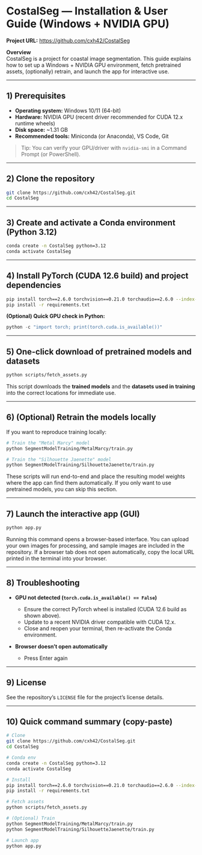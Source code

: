 # CostalSeg — Installation & User Guide (Windows + NVIDIA GPU)

**Project URL:** https://github.com/cxh42/CostalSeg

**Overview**  
CostalSeg is a project for coastal image segmentation. This guide explains how to set up a Windows + NVIDIA GPU environment, fetch pretrained assets, (optionally) retrain, and launch the app for interactive use.

---

## 1) Prerequisites

- **Operating system:** Windows 10/11 (64-bit)
- **Hardware:** NVIDIA GPU (recent driver recommended for CUDA 12.x runtime wheels)
- **Disk space:** ~1.31 GB
- **Recommended tools:** Miniconda (or Anaconda), VS Code, Git

> Tip: You can verify your GPU/driver with `nvidia-smi` in a Command Prompt (or PowerShell).

---

## 2) Clone the repository

```bash
git clone https://github.com/cxh42/CostalSeg.git
cd CostalSeg
```

---

## 3) Create and activate a Conda environment (Python 3.12)

```bash
conda create -n CostalSeg python=3.12
conda activate CostalSeg
```

---

## 4) Install PyTorch (CUDA 12.6 build) and project dependencies

```bash
pip install torch==2.6.0 torchvision==0.21.0 torchaudio==2.6.0 --index-url https://download.pytorch.org/whl/cu126
pip install -r requirements.txt
```

**(Optional) Quick GPU check in Python:**
```python
python -c "import torch; print(torch.cuda.is_available())"
```

---

## 5) One-click download of pretrained models and datasets

```bash
python scripts/fetch_assets.py
```
This script downloads the **trained models** and the **datasets used in training** into the correct locations for immediate use.

---

## 6) (Optional) Retrain the models locally

If you want to reproduce training locally:
```bash
# Train the "Metal Marcy" model
python SegmentModelTraining/MetalMarcy/train.py

# Train the "Silhouette Jaenette" model
python SegmentModelTraining/SilhouetteJaenette/train.py
```
These scripts will run end-to-end and place the resulting model weights where the app can find them automatically. If you only want to use pretrained models, you can skip this section.

---

## 7) Launch the interactive app (GUI)

```bash
python app.py
```
Running this command opens a browser-based interface. You can upload your own images for processing, and sample images are included in the repository. If a browser tab does not open automatically, copy the local URL printed in the terminal into your browser.

---

## 8) Troubleshooting

- **GPU not detected (`torch.cuda.is_available() == False`)**  
  - Ensure the correct PyTorch wheel is installed (CUDA 12.6 build as shown above).  
  - Update to a recent NVIDIA driver compatible with CUDA 12.x.  
  - Close and reopen your terminal, then re-activate the Conda environment.

- **Browser doesn’t open automatically**  
  - Press Enter again

---

## 9) License

See the repository’s `LICENSE` file for the project’s license details.

---

## 10) Quick command summary (copy-paste)

```bash
# Clone
git clone https://github.com/cxh42/CostalSeg.git
cd CostalSeg

# Conda env
conda create -n CostalSeg python=3.12
conda activate CostalSeg

# Install
pip install torch==2.6.0 torchvision==0.21.0 torchaudio==2.6.0 --index-url https://download.pytorch.org/whl/cu126
pip install -r requirements.txt

# Fetch assets
python scripts/fetch_assets.py

# (Optional) Train
python SegmentModelTraining/MetalMarcy/train.py
python SegmentModelTraining/SilhouetteJaenette/train.py

# Launch app
python app.py
```

